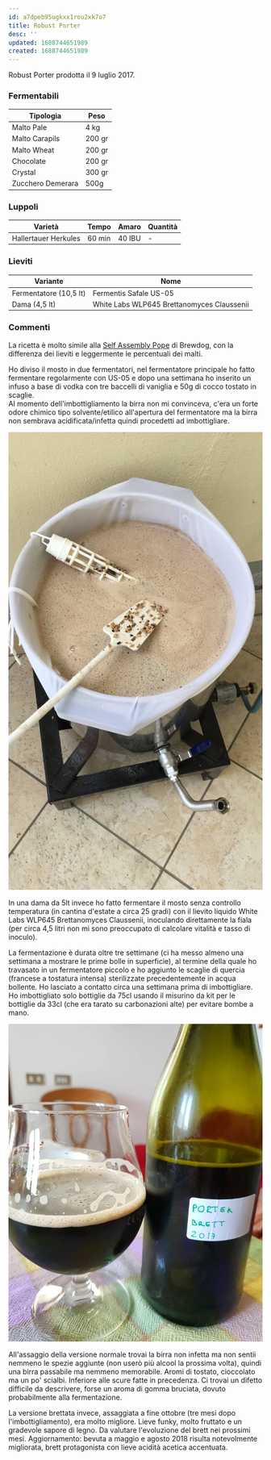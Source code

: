 ```yaml
---
id: a7dpeb95ugkxx1rou2xk7o7
title: Robust Porter
desc: ''
updated: 1688744651989
created: 1688744651989
---
```

Robust Porter prodotta il 9 luglio 2017.

### Fermentabili
| Tipologia         | Peso   |
|-------------------|--------|
| Malto Pale        | 4 kg   |
| Malto Carapils    | 200 gr |
| Malto Wheat       | 200 gr |
| Chocolate         | 200 gr |
| Crystal           | 300 gr |
| Zucchero Demerara | 500g   |

### Luppoli
| Varietà              | Tempo  | Amaro   | Quantità |
|----------------------|--------|---------|----------|
| Hallertauer Herkules | 60 min | 40 IBU  | -        |

### Lieviti
| Variante               | Nome                                       |
|------------------------|--------------------------------------------|
| Fermentatore (10,5 lt) | Fermentis Safale US-05                     |
| Dama (4,5 lt)          | White Labs WLP645 Brettanomyces Claussenii |

### Commenti
La ricetta è molto simile alla [Self Assembly Pope](https://brewdogrecipes.com/recipes/self-assembly-pope) di Brewdog, con la differenza dei lieviti e leggermente le percentuali dei malti.

Ho diviso il mosto in due fermentatori, nel fermentatore principale ho fatto fermentare regolarmente con US-05 e dopo una settimana ho inserito un infuso a base di vodka con tre baccelli di vaniglia e 50g di cocco tostato in scaglie.  
Al momento dell'imbottigliamento la birra non mi convinceva, c'era un forte odore chimico tipo solvente/etilico all'apertura del fermentatore ma la birra non sembrava acidificata/infetta quindi procedetti ad imbottigliare.

![image](./assets/images/cottaRobustPorter.jpg)

In una dama da 5lt invece ho fatto fermentare il mosto senza controllo temperatura (in cantina d'estate a circa 25 gradi) con il lievito liquido White Labs WLP645 Brettanomyces Claussenii, inoculando direttamente la fiala (per circa 4,5 litri non mi sono preoccupato di calcolare vitalità e tasso di inoculo). 

La fermentazione è durata oltre tre settimane (ci ha messo almeno una settimana a mostrare le prime bolle in superficie), al termine della quale ho travasato in un fermentatore piccolo e ho aggiunto le scaglie di quercia (francese a tostatura intensa) sterilizzate precedentemente in acqua bollente. Ho lasciato a contatto circa una settimana prima di imbottigliare.  
Ho imbottigliato solo bottiglie da 75cl usando il misurino da kit per le bottiglie da 33cl (che era tarato su carbonazioni alte) per evitare bombe a mano.

![image](./assets/images/porterBrett.jpg)

All'assaggio della versione normale trovai la birra non infetta ma non sentii nemmeno le spezie aggiunte (non userò più alcool la prossima volta), quindi una birra passabile ma nemmeno memorabile. Aromi di tostato, cioccolato ma un po' scialbi. Inferiore alle scure fatte in precedenza. Ci trovai un difetto difficile da descrivere, forse un aroma di gomma bruciata, dovuto probabilmente alla fermentazione.

La versione brettata invece, assaggiata a fine ottobre (tre mesi dopo l'imbottigliamento), era molto migliore. Lieve funky, molto fruttato e un gradevole sapore di legno. Da valutare l'evoluzione del brett nei prossimi mesi.
Aggiornamento: bevuta a maggio e agosto 2018 risulta notevolmente migliorata, brett protagonista con lieve acidità acetica accentuata.


